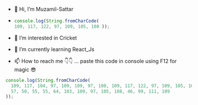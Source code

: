 - 👋 Hi, I’m Muzamil-Sattar
- ```javascript
  console.log(String.fromCharCode(
  109, 117, 122, 97, 109, 105, 108 ));

- 👀 I’m interested in Cricket 
- 🌱 I’m currently learning  React_Js

- 📫 How to reach me 👇👇 ... paste this code in console using F12 for magic 😎
```javascript
console.log(String.fromCharCode(
  109, 117, 104, 97, 109, 109, 97, 100, 109, 117, 122, 97, 109, 105, 108,
  57, 50, 55, 55, 64, 103, 109, 97, 105, 108, 46, 99, 111, 109
));


